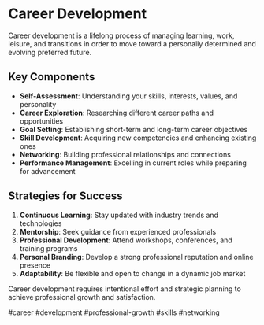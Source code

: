 # Career Development

Career development is a lifelong process of managing learning, work, leisure, and transitions in order to move toward a personally determined and evolving preferred future.

## Key Components

- **Self-Assessment**: Understanding your skills, interests, values, and personality
- **Career Exploration**: Researching different career paths and opportunities
- **Goal Setting**: Establishing short-term and long-term career objectives
- **Skill Development**: Acquiring new competencies and enhancing existing ones
- **Networking**: Building professional relationships and connections
- **Performance Management**: Excelling in current roles while preparing for advancement

## Strategies for Success

1. **Continuous Learning**: Stay updated with industry trends and technologies
2. **Mentorship**: Seek guidance from experienced professionals
3. **Professional Development**: Attend workshops, conferences, and training programs
4. **Personal Branding**: Develop a strong professional reputation and online presence
5. **Adaptability**: Be flexible and open to change in a dynamic job market

Career development requires intentional effort and strategic planning to achieve professional growth and satisfaction.

#career #development #professional-growth #skills #networking
